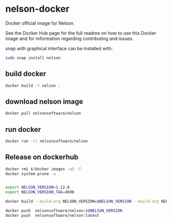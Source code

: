 # nelson-docker

Docker official image for Nelson.

See the Docker Hub page for the full readme on how to use this Docker image and for information regarding contributing and issues.

snap with graphical interface can be installed with:
```bash
sudo snap install nelson
```

## build docker

```bash
docker build -t nelson .
```

## download nelson image

```bash
docker pull nelsonsoftware/nelson
```

## run docker

```bash
docker run -ti nelsonsoftware/nelson
```

## Release on dockerhub

```bash
docker rmi $(docker images -q) -f
docker system prune -a


export NELSON_VERSION=1.12.0
export NELSON_VERSION_TAG=4690

docker build --build-arg NELSON_VERSION=$NELSON_VERSION --build-arg NELSON_VERSION_TAG=$NELSON_VERSION_TAG -t nelsonsoftware/nelson:latest -t nelsonsoftware/nelson:v$NELSON_VERSION .

docker push  nelsonsoftware/nelson:v$NELSON_VERSION
docker push  nelsonsoftware/nelson:latest


```
